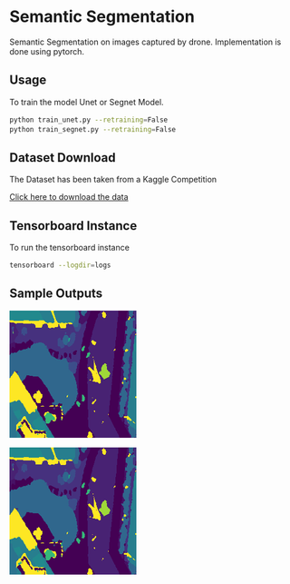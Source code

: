 # Semantic Segmentation
Semantic Segmentation on images captured by drone. 
Implementation is done using pytorch.

## Usage
To train the model Unet or Segnet Model.

```bash
python train_unet.py --retraining=False
python train_segnet.py --retraining=False
```

## Dataset Download
The Dataset has been taken from a Kaggle Competition

[Click here to download the data](https://www.kaggle.com/bulentsiyah/semantic-drone-dataset)


## Tensorboard Instance
To run the tensorboard instance
```bash
tensorboard --logdir=logs
```

## Sample Outputs
![Output Segnet](https://github.com/rshah240/Semantic_Segmentation/blob/master/output_images/Segnet_1.png)







![Output Unet](https://github.com/rshah240/Semantic_Segmentation/blob/master/output_images/Segnet_1.png)

